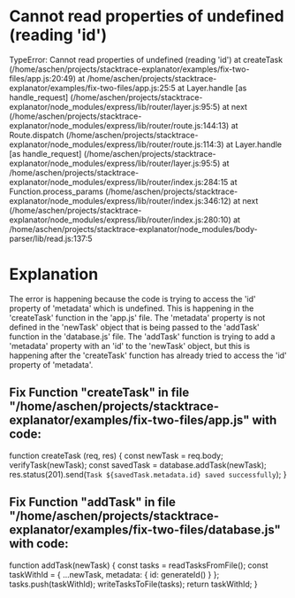 # Cannot read properties of undefined (reading 'id')

TypeError: Cannot read properties of undefined (reading 'id')
    at createTask (/home/aschen/projects/stacktrace-explanator/examples/fix-two-files/app.js:20:49)
    at /home/aschen/projects/stacktrace-explanator/examples/fix-two-files/app.js:25:5
    at Layer.handle [as handle_request] (/home/aschen/projects/stacktrace-explanator/node_modules/express/lib/router/layer.js:95:5)
    at next (/home/aschen/projects/stacktrace-explanator/node_modules/express/lib/router/route.js:144:13)
    at Route.dispatch (/home/aschen/projects/stacktrace-explanator/node_modules/express/lib/router/route.js:114:3)
    at Layer.handle [as handle_request] (/home/aschen/projects/stacktrace-explanator/node_modules/express/lib/router/layer.js:95:5)
    at /home/aschen/projects/stacktrace-explanator/node_modules/express/lib/router/index.js:284:15
    at Function.process_params (/home/aschen/projects/stacktrace-explanator/node_modules/express/lib/router/index.js:346:12)
    at next (/home/aschen/projects/stacktrace-explanator/node_modules/express/lib/router/index.js:280:10)
    at /home/aschen/projects/stacktrace-explanator/node_modules/body-parser/lib/read.js:137:5

# Explanation

The error is happening because the code is trying to access the 'id' property of 'metadata' which is undefined. This is happening in the 'createTask' function in the 'app.js' file. The 'metadata' property is not defined in the 'newTask' object that is being passed to the 'addTask' function in the 'database.js' file. The 'addTask' function is trying to add a 'metadata' property with an 'id' to the 'newTask' object, but this is happening after the 'createTask' function has already tried to access the 'id' property of 'metadata'.

## Fix Function "createTask" in file "/home/aschen/projects/stacktrace-explanator/examples/fix-two-files/app.js" with code: 
function createTask (req, res) {
  const newTask = req.body;
  verifyTask(newTask);
  const savedTask = database.addTask(newTask);
  res.status(201).send(`Task ${savedTask.metadata.id} saved successfully`);
}

## Fix Function "addTask" in file "/home/aschen/projects/stacktrace-explanator/examples/fix-two-files/database.js" with code: 
function addTask(newTask) {
  const tasks = readTasksFromFile();
  const taskWithId = { ...newTask, metadata: { id: generateId() } };
  tasks.push(taskWithId);
  writeTasksToFile(tasks);
  return taskWithId;
}

